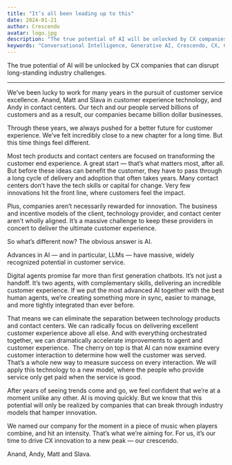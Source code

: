 ```yaml
---
title: "It’s all been leading up to this"
date: 2024-01-21
author: Crescendo
avatar: logo.jpg
description: "The true potential of AI will be unlocked by CX companies that can disrupt long-standing industry challenges."
keywords: "Conversational Intelligence, Generative AI, Crescendo, CX, Customer Experience, CX Improvement, Customer Satisfaction" 
---
```


The true potential of AI will be unlocked by CX companies that can disrupt long-standing industry challenges.

---

We’ve been lucky to work for many years in the pursuit of customer service excellence. Anand, Matt and Slava in customer experience technology, and Andy in contact centers. Our tech and our people served billions of customers and as a result, our companies became billion dollar businesses.

Through these years, we always pushed for a better future for customer experience. We’ve felt incredibly close to a new chapter for a long time. But this time things feel different.

Most tech products and contact centers are focused on transforming the customer end experience. A great start — that’s what matters most, after all. But before these ideas can benefit the customer, they have to pass through a long cycle of delivery and adoption that often takes years. Many contact centers don’t have the tech skills or capital for change. Very few innovations hit the front line, where customers feel the impact.

Plus, companies aren’t necessarily rewarded for innovation. The business and incentive models of the client, technology provider, and contact center aren’t wholly aligned. It’s a massive challenge to keep these providers in concert to deliver the ultimate customer experience.

So what’s different now? The obvious answer is AI.

Advances in AI  — and in particular, LLMs — have massive, widely recognized potential in customer service.

Digital agents promise far more than first generation chatbots. It’s not just a handoff. It’s two agents, with complementary skills, delivering an incredible customer experience. If we put the most advanced AI together with the best human agents, we’re creating something more in sync, easier to manage, and more tightly integrated than ever before.

That means we can eliminate the separation between technology products and contact centers. We can radically focus on delivering excellent customer experience above all else. And with everything orchestrated together, we can dramatically accelerate improvements to agent and customer experience.  The cherry on top is that AI can now examine every customer interaction to determine how well the customer was served. That’s a whole new way to measure success on every interaction. We will apply this technology to a new model, where the people who provide service only get paid when the service is good. 

After years of seeing trends come and go, we feel confident that we’re at a moment unlike any other.  AI is moving quickly. But we know that this potential will only be realized by companies that can break through industry models that hamper innovation.

We named our company for the moment in a piece of music when players combine, and hit an intensity. That’s what we’re aiming for. For us, it’s our time to drive CX innovation to a new peak — our crescendo.

Anand, Andy, Matt and Slava.

